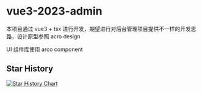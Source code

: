 # vue3-2023-admin
本项目通过 vue3 + tsx 进行开发，期望进行对后台管理项目提供不一样的开发思路，设计原型参照 acro design

UI 组件库使用 arco component
## Star History

<a href="https://star-history.com/#manyuemeiquqi/Vtsc-admin&Date">
  <picture>
    <source media="(prefers-color-scheme: dark)" srcset="https://api.star-history.com/svg?repos=manyuemeiquqi/Vtsc-admin&type=Date&theme=dark" />
    <source media="(prefers-color-scheme: light)" srcset="https://api.star-history.com/svg?repos=manyuemeiquqi/Vtsc-admin&type=Date" />
    <img alt="Star History Chart" src="https://api.star-history.com/svg?repos=manyuemeiquqi/Vtsc-admin&type=Date" />
  </picture>
</a>

